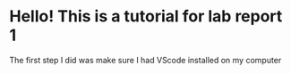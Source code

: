 # Hello! This is a tutorial for lab report 1

The first step I did was make sure I had VScode installed on my computer
